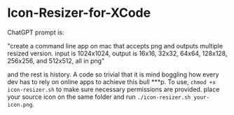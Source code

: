 # Icon-Resizer-for-XCode

ChatGPT prompt is:

"create a command line app on mac that accepts png and outputs multiple resized version. input is 1024x1024, output is 16x16, 32x32, 64x64, 128x128, 256x256, and 512x512, all in png"

and the rest is history. A code so trivial that it is mind boggling how every dev has to rely on online apps to achieve this bull ***p. To use, ```chmod +x icon-resizer.sh``` to make sure necessary permissions are provided. place your source icon on the same folder and run ```./icon-resizer.sh your-icon.png```.
